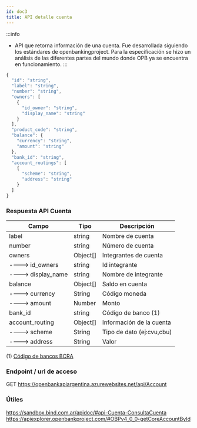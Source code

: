 ```yaml
---
id: doc3
title: API detalle cuenta
---
```

:::info
* API que retorna información de una cuenta. 
Fue desarrollada siguiendo los estándares de openbankingproject.
Para la especificación se hizo un análisis de las diferentes partes del mundo donde OPB ya se encuentra en funcionamiento. 
:::
```javascript
{
  "id": "string",
  "label": "string",
  "number": "string",
  "owners": [
    {
      "id_owner": "string",
      "display_name": "string"
    }
  ],
  "product_code": "string",
  "balance": {
    "currency": "string",
    "amount": "string"
  },
  "bank_id": "string",
  "account_routings": [
    {
      "scheme": "string",
      "address": "string"
    }
  ]
}
```
### Respuesta API Cuenta

| Campo                              | Tipo       | Descripción                     |
| ---------------------------------- | ---------- | ------------------------------- |
| label                              | string     | Nombre de cuenta                |
| number                             | string     | Número de cuenta                |
| owners                             | Object[]   | Integrantes de cuenta           |
| ----> id_owners                    | string     | Id integrante                   |
| ----> display_name                 | string     | Nombre de integrante            |
| balance	                         | Object[]   | Saldo en cuenta				    |
| ----> currency	                 | String	  | Código moneda                   |  
| ----> amount                       |	Number	  | Monto                           |
| bank_id                            | string     | Código de banco (1)             |
| account_routing                    | Object[]   | Información de la cuenta        |
| ----> scheme   	                 | String	  | Tipo de dato (ej:cvu,cbu)       |  
| ----> address                      |	String	  | Valor                           |

(1) [Código de bancos BCRA](https://www.bcra.gob.ar/SistemasFinancierosYdePagos/Sistema_financiero_nomina_de_entidades.asp?bco=AAA00&tipo=1)

### Endpoint / url de acceso
GET
https://openbankapiargentina.azurewebsites.net/api/Account
### Útiles 

https://sandbox.bind.com.ar/apidoc/#api-Cuenta-ConsultaCuenta
https://apiexplorer.openbankproject.com/#OBPv4_0_0-getCoreAccountById

